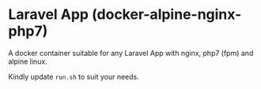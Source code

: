 # Laravel App (docker-alpine-nginx-php7)

A docker container suitable for any Laravel App with nginx, php7 (fpm) and alpine linux.

Kindly update `run.sh` to suit your needs.